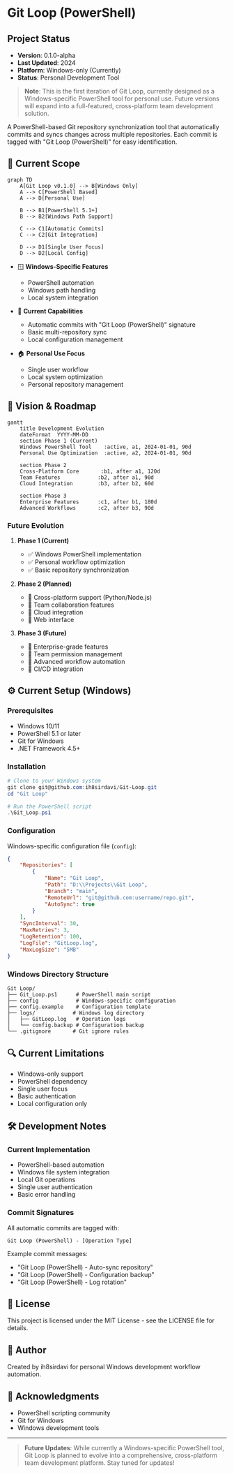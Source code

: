 # Git Loop (PowerShell)

## Project Status
- **Version**: 0.1.0-alpha
- **Last Updated**: 2024
- **Platform**: Windows-only (Currently)
- **Status**: Personal Development Tool

> **Note**: This is the first iteration of Git Loop, currently designed as a Windows-specific PowerShell tool for personal use. Future versions will expand into a full-featured, cross-platform team development solution.

A PowerShell-based Git repository synchronization tool that automatically commits and syncs changes across multiple repositories. Each commit is tagged with "Git Loop (PowerShell)" for easy identification.

## 🎯 Current Scope

```mermaid
graph TD
    A[Git Loop v0.1.0] --> B[Windows Only]
    A --> C[PowerShell Based]
    A --> D[Personal Use]
    
    B --> B1[PowerShell 5.1+]
    B --> B2[Windows Path Support]
    
    C --> C1[Automatic Commits]
    C --> C2[Git Integration]
    
    D --> D1[Single User Focus]
    D --> D2[Local Config]
```

- 🪟 **Windows-Specific Features**
  - PowerShell automation
  - Windows path handling
  - Local system integration

- 🔄 **Current Capabilities**
  - Automatic commits with "Git Loop (PowerShell)" signature
  - Basic multi-repository sync
  - Local configuration management

- 🏠 **Personal Use Focus**
  - Single user workflow
  - Local system optimization
  - Personal repository management

## 🚀 Vision & Roadmap

```mermaid
gantt
    title Development Evolution
    dateFormat  YYYY-MM-DD
    section Phase 1 (Current)
    Windows PowerShell Tool    :active, a1, 2024-01-01, 90d
    Personal Use Optimization  :active, a2, 2024-01-01, 90d

    section Phase 2
    Cross-Platform Core       :b1, after a1, 120d
    Team Features            :b2, after a1, 90d
    Cloud Integration        :b3, after b2, 60d

    section Phase 3
    Enterprise Features      :c1, after b1, 180d
    Advanced Workflows       :c2, after b3, 90d
```

### Future Evolution
1. **Phase 1 (Current)**
   - ✅ Windows PowerShell implementation
   - ✅ Personal workflow optimization
   - ✅ Basic repository synchronization

2. **Phase 2 (Planned)**
   - 🔲 Cross-platform support (Python/Node.js)
   - 🔲 Team collaboration features
   - 🔲 Cloud integration
   - 🔲 Web interface

3. **Phase 3 (Future)**
   - 🔲 Enterprise-grade features
   - 🔲 Team permission management
   - 🔲 Advanced workflow automation
   - 🔲 CI/CD integration

## ⚙️ Current Setup (Windows)

### Prerequisites
- Windows 10/11
- PowerShell 5.1 or later
- Git for Windows
- .NET Framework 4.5+

### Installation
```powershell
# Clone to your Windows system
git clone git@github.com:ih8sirdavi/Git-Loop.git
cd "Git Loop"

# Run the PowerShell script
.\Git_Loop.ps1
```

### Configuration
Windows-specific configuration file (`config`):
```json
{
    "Repositories": [
        {
            "Name": "Git Loop",
            "Path": "D:\\Projects\\Git Loop",
            "Branch": "main",
            "RemoteUrl": "git@github.com:username/repo.git",
            "AutoSync": true
        }
    ],
    "SyncInterval": 30,
    "MaxRetries": 3,
    "LogRetention": 100,
    "LogFile": "GitLoop.log",
    "MaxLogSize": "5MB"
}
```

### Windows Directory Structure
```
Git Loop/
├── Git_Loop.ps1      # PowerShell main script
├── config            # Windows-specific configuration
├── config.example    # Configuration template
├── logs/            # Windows log directory
│   ├── GitLoop.log   # Operation logs
│   └── config.backup # Configuration backup
└── .gitignore       # Git ignore rules
```

## 🔍 Current Limitations

- Windows-only support
- PowerShell dependency
- Single user focus
- Basic authentication
- Local configuration only

## 🛠 Development Notes

### Current Implementation
- PowerShell-based automation
- Windows file system integration
- Local Git operations
- Single user authentication
- Basic error handling

### Commit Signatures
All automatic commits are tagged with:
```
Git Loop (PowerShell) - [Operation Type]
```

Example commit messages:
- "Git Loop (PowerShell) - Auto-sync repository"
- "Git Loop (PowerShell) - Configuration backup"
- "Git Loop (PowerShell) - Log rotation"

## 📄 License

This project is licensed under the MIT License - see the LICENSE file for details.

## 👤 Author

Created by ih8sirdavi for personal Windows development workflow automation.

## 🙏 Acknowledgments

- PowerShell scripting community
- Git for Windows
- Windows development tools

---

> **Future Updates**: While currently a Windows-specific PowerShell tool, Git Loop is planned to evolve into a comprehensive, cross-platform team development platform. Stay tuned for updates!
